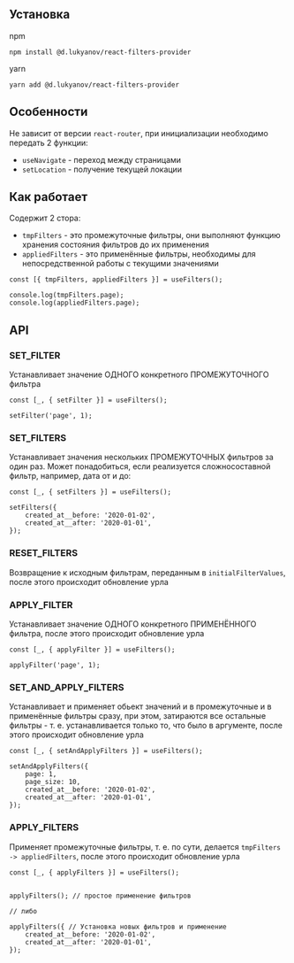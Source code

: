 ## Установка

npm

```
npm install @d.lukyanov/react-filters-provider
```

yarn

```
yarn add @d.lukyanov/react-filters-provider
```

## Особенности

Не зависит от версии `react-router`, при инициализации необходимо передать 2 функции:

- `useNavigate` - переход между страницами
- `setLocation` - получение текущей локации

## Как работает

Содержит 2 стора:

- `tmpFilters` - это промежуточные фильтры, они выполняют функцию хранения состояния фильтров до их применения
- `appliedFilters` - это применённые фильтры, необходимы для непосредственной работы с текущими значениями

```
const [{ tmpFilters, appliedFilters }] = useFilters();

console.log(tmpFilters.page);
console.log(appliedFilters.page);
```

## API

### SET_FILTER

Устанавливает значение ОДНОГО конкретного ПРОМЕЖУТОЧНОГО фильтра

```
const [_, { setFilter }] = useFilters();

setFilter('page', 1);
```

### SET_FILTERS

Устанавливает значения нескольких ПРОМЕЖУТОЧНЫХ фильтров за один раз. Может понадобиться, если реализуется сложносоставной фильтр, например, дата от и до:

```
const [_, { setFilters }] = useFilters();

setFilters({
    created_at__before: '2020-01-02',
    created_at__after: '2020-01-01',
});
```

### RESET_FILTERS

Возвращение к исходным фильтрам, переданным в `initialFilterValues`, после этого происходит обновление урла

### APPLY_FILTER

Устанавливает значение ОДНОГО конкретного ПРИМЕНЁННОГО фильтра, после этого происходит обновление урла

```
const [_, { applyFilter }] = useFilters();

applyFilter('page', 1);
```

### SET_AND_APPLY_FILTERS

Устанавливает и применяет обьект значений и в промежуточные и в применённые фильтры сразу, при этом, затираются все остальные фильтры - т. е. устанавливается только то, что было в аргументе, после этого происходит обновление урла

```
const [_, { setAndApplyFilters }] = useFilters();

setAndApplyFilters({
    page: 1,
    page_size: 10,
    created_at__before: '2020-01-02',
    created_at__after: '2020-01-01',
});
```

### APPLY_FILTERS

Применяет промежуточные фильтры, т. е. по сути, делается `tmpFilters -> appliedFilters`, после этого происходит обновление урла

```
const [_, { applyFilters }] = useFilters();


applyFilters(); // простое применение фильтров

// либо

applyFilters({ // Установка новых фильтров и применение
    created_at__before: '2020-01-02',
    created_at__after: '2020-01-01',
});
```
